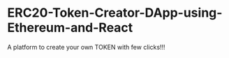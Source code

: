 # ERC20-Token-Creator-DApp-using-Ethereum-and-React
A platform to create your own TOKEN with few clicks!!!
